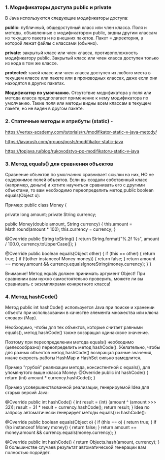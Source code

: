 ### 1. Модификаторы доступа public и private
В Java используются следующие модификаторы доступа:

**public:** публичный, общедоступный класс или член класса. Поля и методы,
объявленные с модификатором public, видны другим классам из текущего пакета и из внешних пакетов.
Пакет = директория, в которой лежат файлы с классами (обычно).

**private:** закрытый класс или член класса, противоположность модификатору public.
Закрытый класс или член класса доступен только из кода в том же классе.

**protected:** такой класс или член класса доступен из любого места в текущем классе или
пакете или в производных классах, даже если они находятся в других пакетах.

**Модификатор по умолчанию.** Отсутствие модификатора у поля или метода класса предполагает
применение к нему модификатора по умолчанию. Такие поля или методы видны всем классам в текущем пакете,
но не виден в другом пакете.


### 2. Статичные методы и атрибуты (static) -
https://vertex-academy.com/tutorials/ru/modifikator-static-v-java-metody/

https://javarush.com/groups/posts/modifikator-static-java

https://topjava.ru/blog/rukovodstvo-po-modifikatoru-static-v-java


### 3. Метод equals() для сравнения объектов
Сравнение объектов по умолчанию сравнивает ссылки на них, НО не содержимое полей объектов.
Если вы создали собственный класс (например, деньги) и хотите научиться сравнивать его с другими объектами,
то вам необходимо переопределить метод public boolean equals(Object o):

Пример:
public class Money {

private long amount;
private String currency;

public Money(double amount, String currency) {
this.amount = Math.round(amount * 100);
this.currency = currency;
}

@Override
public String toString() {
return String.format("%.2f %s", amount / 100.0, currency.toUpperCase());
}

@Override
public boolean equals(Object other) {
if (this == other) {
return true;
}
if (!(other instanceof Money money)) {
return false;
}
return amount == money.amount && currency.equalsIgnoreString(money.currency);
}
}

Внимание! Метод equals должен принимать аргумент Object!
При сравнении вам нужно самостоятельно проверить, можете ли вы сравнивать с экземплярами конкретного класса!

### 4. Метод hashCode()
Метод public int hashCode() используется Java при поиске и хранении объекта
при использовании в качестве элемента множества или ключа словаря (Map).

Необходимо, чтобы для тех объектов, которые считает равными equals(), метод hashCode()
также возвращал одинаковое значение.

Поэтому при переопределении метода equals() необходимо (целесообразно) переопределить метод hashCode().
Желательно, чтобы для разных объектов метод hashCode() возвращал разные значения,
иначе скорость работы HashMap и HashSet сильно замедлится.

Пример "грубой" реализации метода, консистентной с equals(), для упомянутого выше класса Money:
@Override
public int hashCode() {
return (int) amount * currency.hashCode();
}

Пример усовершенствованной реализации, генерируемой Idea для старых версий Java:

@Override
public int hashCode() {
int result = (int) (amount ^ (amount >>> 32));
result = 31 * result + currency.hashCode();
return result;
}
Idea по запросу автоматически генерирует методы equals() и hashCode():

@Override
public boolean equals(Object o) {
if (this == o) {
return true;
}
if (!(o instanceof Money money)) {
return false;
}
return amount == money.amount && currency.equals(money.currency);
}

@Override
public int hashCode() {
return Objects.hash(amount, currency);
}
В большинстве случаев результат автоматической генерации вам полностью подойдёт.
